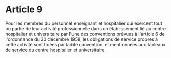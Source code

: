 # Article 9

Pour les membres du personnel enseignant et hospitalier qui exercent tout ou partie de leur activité professionnelle dans un établissement lié au centre hospitalier et universitaire par l'une des conventions prévues à l'article 6 de l'ordonnance du 30 décembre 1958, les obligations de service propres à cette activité sont fixées par ladite convention, et mentionnées aux tableaux de service du centre hospitalier et universitaire.
